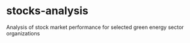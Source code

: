 # stocks-analysis
Analysis of stock market performance for selected green energy sector organizations
